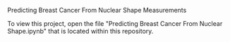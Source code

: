
Predicting Breast Cancer From Nuclear Shape Measurements


To view this project, open the file "Predicting Breast Cancer From Nuclear Shape.ipynb" that is located within this repository.
